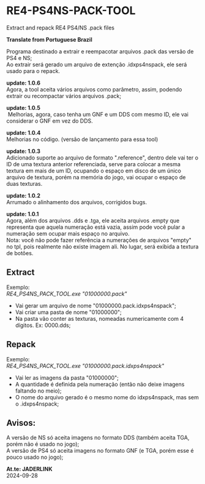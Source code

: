 # RE4-PS4NS-PACK-TOOL
Extract and repack RE4 PS4/NS .pack files

**Translate from Portuguese Brazil**

Programa destinado a extrair e reempacotar arquivos .pack das versão de PS4 e NS;
<br> Ao extrair será gerado um arquivo de extenção .idxps4nspack, ele será usado para o repack.

**update: 1.0.6**
<br>Agora, a tool aceita vários arquivos como parâmetro, assim, podendo extrair ou recompactar vários arquivos .pack;

**update: 1.0.5**
<br> Melhorias, agora, caso tenha um GNF e um DDS com mesmo ID, ele vai considerar o GNF em vez do DDS.

**update: 1.0.4**
<br> Melhorias no código. (versão de lançamento para essa tool)

**update: 1.0.3**
<br>Adicionado suporte ao arquivo de formato ".reference", dentro dele vai ter o ID de uma textura anterior referenciada, serve para colocar a mesma textura em mais de um ID, ocupando o espaço em disco de um único arquivo de textura, porém na memória do jogo, vai ocupar o espaço de duas texturas.

**update: 1.0.2**
<br>Arrumado o alinhamento dos arquivos, corrigidos bugs.

**update: 1.0.1**
<br>Agora, além dos arquivos .dds e .tga, ele aceita arquivos .empty que representa que aquela numeração está vazia, assim pode você pular a numeração sem ocupar mais espaço no arquivo.
<br>Nota: você não pode fazer referência a numerações de arquivos "empty" no tpl, pois realmente não existe imagem ali. No lugar, será exibida a textura de botões.

## Extract

Exemplo:
<br>*RE4_PS4NS_PACK_TOOL.exe "01000000.pack"*

* Vai gerar um arquivo de nome "01000000.pack.idxps4nspack";
* Vai criar uma pasta de nome "01000000";
* Na pasta vão conter as texturas, nomeadas numericamente com 4 dígitos. Ex: 0000.dds;

## Repack

Exemplo:
<br>*RE4_PS4NS_PACK_TOOL.exe "01000000.pack.idxps4nspack"*

* Vai ler as imagens da pasta "01000000";
* A quantidade é definida pela numeração (então não deixe imagens faltando no meio);
* O nome do arquivo gerado é o mesmo nome do idxps4nspack, mas sem o .idxps4nspack;

## Avisos:
A versão de NS só aceita imagens no formato DDS (também aceita TGA, porém não é usado no jogo);
<br>A versão de PS4 só aceita imagens no formato GNF (e TGA, porém esse é pouco usado no jogo);

**At.te: JADERLINK**
<br>2024-09-28